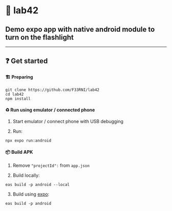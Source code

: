 # 🔦 lab42
## Demo expo app with native android module to turn on the flashlight
----------

## ❓ Get started


#### 🏗️ Preparing

```shell
git clone https://github.com/F33RNI/lab42
cd lab42
npm install
```

#### ♻️ Run using emulator / connected phone

1. Start emulator / connect phone with USB debugging

2. Run:
```shell
npx expo run:android
```

#### 📦 Build APK

1. Remove `"projectId":` from `app.json`

2. Build locally:
```shell
eas build -p android --local
```

3. Build using [expo](https://expo.dev/):
```shell
eas build -p android
```